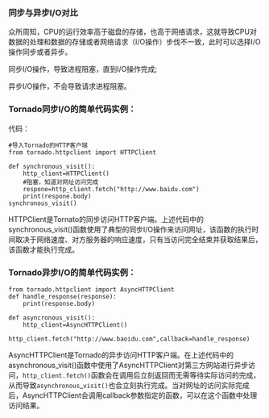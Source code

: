 ### 同步与异步I/O对比

众所周知，CPU的运行效率高于磁盘的存储，也高于网络请求，这就导致CPU对数据的处理和数据的存储或者网络请求（I/O操作）步伐不一致，此时可以选择I/O操作同步或者异步。

同步I/O操作，导致进程阻塞，直到I/O操作完成;

异步I/O操作，不会导致请求进程阻塞。

### Tornado同步I/O的简单代码实例：

代码：

```
#导入Tornado的HTTP客户端
from tornado.httpclient import HTTPClient

def synchronous_visit():
    http_client=HTTPClient()
    #阻塞，知道对网址访问完成
    respone=http_client.fetch("http://www.baidu.com")
    print(respone.body)
synchronous_visit()
```

HTTPClient是Tornato的同步访问HTTP客户端。上述代码中的synchronous\_visit\(\)函数使用了典型的同步I/O操作来访问网址，该函数的执行时间取决于网络速度、对方服务器的响应速度，只有当访问完全结束并获取结果后，该函数才能执行完成。

### Tornado异步I/O的简单代码实例：

```
from tornado.httpclient import AsyncHTTPClient
def handle_response(response):
    print(response.body)

def asyncronous_visit():
    http_client=AsyncHTTPClient()
    http_client.fetch("http://www.baoidu.com",callback=handle_response)
```

AsyncHTTPClient是Tornado的异步访问HTTP客户端。在上述代码中的asynchronous\_visit\(\)函数中使用了AsyncHTTPClient对第三方网站进行异步访问，`http_client.fetch()`函数会在调用后立刻返回而无需等待实际访问的完成，从而导致`asynchronous`\_`visit()`也会立刻执行完成。当对网址的访问实际完成后，AsyncHTTPClient会调用callback参数指定的函数，可以在这个函数中处理访问结果。

